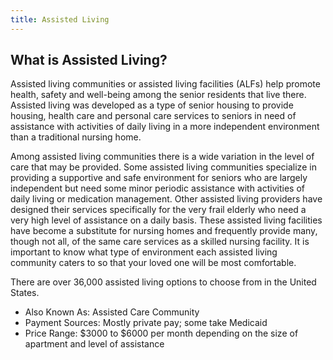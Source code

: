 ```yaml
---
title: Assisted Living
---
```

## What is Assisted Living?

Assisted living communities or assisted living facilities (ALFs) help promote health, safety and well-being among the senior residents that live there. Assisted living was developed as a type of senior housing to provide housing, health care and personal care services to seniors in need of assistance with activities of daily living in a more independent environment than a traditional nursing home.

Among assisted living communities there is a wide variation in the level of care that may be provided. Some assisted living communities specialize in providing a supportive and safe environment for seniors who are largely independent but need some minor periodic assistance with activities of daily living or medication management. Other assisted living providers have designed their services specifically for the very frail elderly who need a very high level of assistance on a daily basis. These assisted living facilities have become a substitute for nursing homes and frequently provide many, though not all, of the same care services as a skilled nursing facility. It is important to know what type of environment each assisted living community caters to so that your loved one will be most comfortable.

There are over 36,000 assisted living options to choose from in the United States.

* Also Known As: Assisted Care Community
* Payment Sources: Mostly private pay; some take Medicaid
* Price Range: $3000 to $6000 per month depending on the size of apartment and level of assistance
